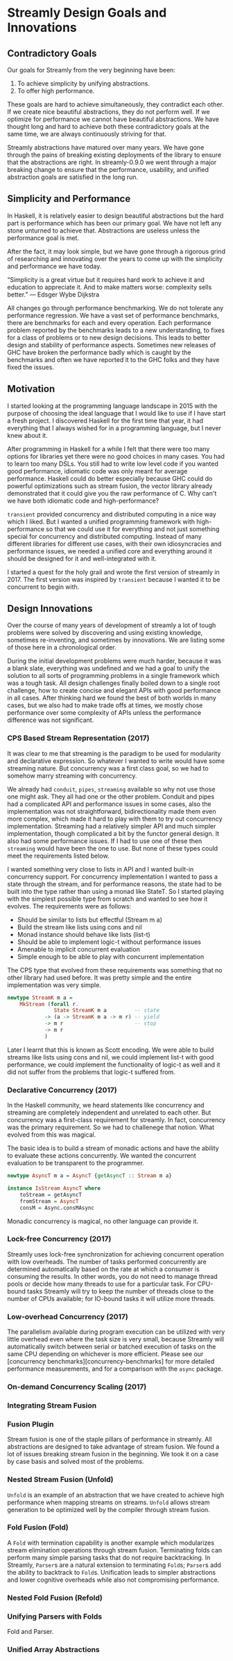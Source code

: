 # Streamly Design Goals and Innovations

## Contradictory Goals

Our goals for Streamly from the very beginning have been:

1. To achieve simplicity by unifying abstractions.
2. To offer high performance.

These goals are hard to achieve simultaneously, they contradict
each other. If we create nice beautiful abstractions, they do
not perform well. If we optimize for performance we cannot have
beautiful abstractions. We have thought long and hard to achieve
both these contradictory goals at the same time, we are always
continuously striving for that.

Streamly abstractions have matured over many years. We have gone through
the pains of breaking existing deployments of the library to ensure that
the abstractions are right. In streamly-0.9.0 we went through a major
breaking change to ensure that the performance, usability, and unified
abstraction goals are satisfied in the long run.

## Simplicity and Performance

In Haskell, it is relatively easier to design beautiful abstractions but
the hard part is performance which has been our primary goal. We have
not left any stone unturned to achieve that. Abstractions are useless
unless the performance goal is met.

After the fact, it may look simple, but we have gone through a rigorous
grind of researching and innovating over the years to come up with
the simplicity and performance we have today.

“Simplicity is a great virtue but it requires hard work to achieve it
and education to appreciate it. And to make matters worse: complexity
sells better.” — Edsger Wybe Dijkstra

All changes go through performance benchmarking. We do not tolerate any
performance regression. We have a vast set of performance benchmarks,
there are benchmarks for each and every operation. Each performance
problem reported by the benchmarks leads to a new understanding, to
fixes for a class of problems or to new design decisions. This leads
to better design and stability of performance aspects.  Sometimes new
releases of GHC have broken the performance badly which is caught by the
benchmarks and often we have reported it to the GHC folks and they have
fixed the issues.

## Motivation

I started looking at the programming language landscape in 2015 with
the purpose of choosing the ideal language that I would like to use if
I have start a fresh project. I discovered Haskell for the first time
that year, it had everything that I always wished for in a programming
language, but I never knew about it.

After programming in Haskell for a while I felt that there were too many
options for libraries yet there were no good choices in many cases. You
had to learn too many DSLs. You still had to write low level code if
you wanted good performance, idiomatic code was only meant for average
performance. Haskell could do better especially because GHC could do
powerful optimizations such as stream fusion, the vector library already
demonstrated that it could give you the raw performance of C. Why can't
we have both idiomatic code and high-performance?

`transient` provided concurrency and distributed computing in a nice
way which I liked. But I wanted a unified programming framework with
high-performance so that we could use it for everything and not just
something special for concurrency and distributed computing. Instead
of many different libraries for different use cases, with their own
idiosyncracies and performance issues, we needed a unified core and
everything around it should be designed for it and well-integrated with
it.

I started a quest for the holy grail and wrote the first version of
streamly in 2017. The first version was inspired by `transient` because
I wanted it to be concurrent to begin with.

## Design Innovations

Over the course of many years of development of streamly a lot of tough
problems were solved by discovering and using existing knowledge,
sometimes re-inventing, and sometimes by innovations. We are listing
some of those here in a chronological order.

During the initial development problems were much harder, because it
was a blank slate, everything was undefined and we had a goal to unify
the solution to all sorts of programming problems in a single framework
which was a tough task. All design challenges finally boiled down to
a single root challenge, how to create concise and elegant APIs with
good performance in all cases. After thinking hard we found the best of
both worlds in many cases, but we also had to make trade offs at times,
we mostly chose performance over some complexity of APIs unless the
performance difference was not significant.

### CPS Based Stream Representation (2017)

It was clear to me that streaming is the paradigm to be used for
modularity and declarative expression. So whatever I wanted to write
would have some streaming nature. But concurrency was a first class
goal, so we had to somehow marry streaming with concurrency.

We already had `conduit`, `pipes`, `streaming` available so why not use
those one might ask. They all had one or the other problem. Conduit
and pipes had a complicated API and performance issues in some cases,
also the implementation was not straightforward, bidirectionality made
them even more complex, which made it hard to play with them to try out
concurrency implementation. Streaming had a relatively simpler API and
much simpler implementation, though complicated a bit by the functor
general design. It also had some performance issues. If I had to use one
of these then `streaming` would have been the one to use. But none of
these types could meet the requirements listed below.

I wanted something very close to lists in API and I wanted built-in
concurrency support. For concurrency implementation I wanted to pass a
state through the stream, and for performance reasons, the state had
to be built into the type rather than using a monad like StateT.  So I
started playing with the simplest possible type from scratch and wanted
to see how it evolves. The requirements were as follows:

* Should be similar to lists but effectful (Stream m a)
* Build the stream like lists using cons and nil
* Monad instance should behave like lists (list-t)
* Should be able to implement logic-t without performance issues
* Amenable to implicit concurrent evaluation
* Simple enough to be able to play with concurrent implementation

The CPS type that evolved from these requirements was something that
no other library had used before. It was pretty simple and the entire
implementation was very simple.

```haskell
newtype StreamK m a =
    MkStream (forall r.
               State StreamK m a         -- state
            -> (a -> StreamK m a -> m r) -- yield
            -> m r                       -- stop
            -> m r
            )
```

Later I learnt that this is known as Scott encoding. We were able to
build streams like lists using cons and nil, we could implement list-t
with good performance, we could implement the functionality of logic-t
as well and it did not suffer from the problems that logic-t suffered
from.

### Declarative Concurrency (2017)

In the Haskell community, we heard statements like concurrency and
streaming are completely independent and unrelated to each other.
But concurrency was a first-class requirement for streamly. In fact,
concurrency was the primary requirement. So we had to challenege that
notion. What evolved from this was magical.

The basic idea is to build a stream of monadic actions and have the ability to
evaluate these actions concurrently. We wanted the concurrent evaluation to be
transparent to the programmer.

```haskell
newtype AsyncT m a = AsyncT {getAsyncT :: Stream m a}

instance IsStream AsyncT where
    toStream = getAsyncT
    fromStream = AsyncT
    consM = Async.consMAsync
```

Monadic concurrency is magical, no other language can provide it.

### Lock-free Concurrency (2017)

Streamly uses lock-free synchronization for achieving concurrent
operation with low overheads.  The number of tasks performed concurrently
are determined automatically based on the rate at which a consumer
is consuming the results. In other words, you do not need to manage
thread pools or decide how many threads to use for a particular task.
For CPU-bound tasks Streamly will try to keep the number of threads
close to the number of CPUs available; for IO-bound tasks it will utilize
more threads.

### Low-overhead Concurrency (2017)

The parallelism available during program execution can be utilized with
very little overhead even where the task size is very small, because
Streamly will automatically switch between serial or batched execution
of tasks on the same CPU depending on whichever is more efficient.
Please see our [concurrency benchmarks][concurrency-benchmarks] for more
detailed performance measurements, and for a comparison with the `async`
package.

### On-demand Concurrency Scaling (2017)

### Integrating Stream Fusion

### Fusion Plugin

Stream fusion is one of the staple pillars of performance in
streamly. All abstractions are designed to take advantage of stream
fusion. We found a lot of issues breaking stream fusion in the
beginning. We took it on a case by case basis and solved most of the
problems.

### Nested Stream Fusion (Unfold)

`Unfold` is an example of an abstraction that we have created to achieve
high performance when mapping streams on streams.  `Unfold` allows stream
generation to be optimized well by the compiler through stream fusion.

### Fold Fusion (Fold)

A `Fold` with termination capability is another example which modularizes
stream elimination operations through stream fusion.  Terminating folds
can perform many simple parsing tasks that do not require backtracking.
In Streamly, `Parser`s are a natural extension to terminating `Fold`s;
`Parser`s add the ability to backtrack to `Fold`s.  Unification leads
to simpler abstractions and lower cognitive overheads while also not
compromising performance.

### Nested Fold Fusion (Refold)

### Unifying Parsers with Folds

Fold and Parser.

### Unified Array Abstractions

